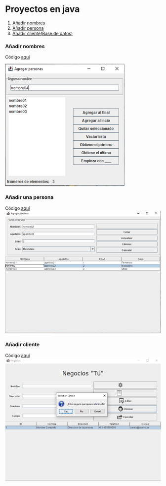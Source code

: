 # Proyectos en java
1. [Añadir nombres](#añadir-nombres)
2. [Añadir persona](#añadir-una-persona)
3. [Añadir cliente(Base de datos)](#añadir-cliente)

### Añadir nombres
Código [aquí](https://github.com/Brian-Aguilar/proyectos-java/blob/main/src/main/java/agregar_datos_persona/AgregaPersona01.java)

![Imagen 01](/imagenes/01.PNG)

### Añadir una persona
Código [aquí](https://github.com/Brian-Aguilar/proyectos-java/blob/main/src/main/java/agregar_datos_persona/AgregaPersona02.java)
![Imagen 02](/imagenes/02.PNG)

### Añadir cliente
Código [aquí](https://github.com/Brian-Aguilar/proyectos-java/tree/main/src/main/java/negocios_database_mvc)
![Imagen 03](/imagenes/03.PNG)